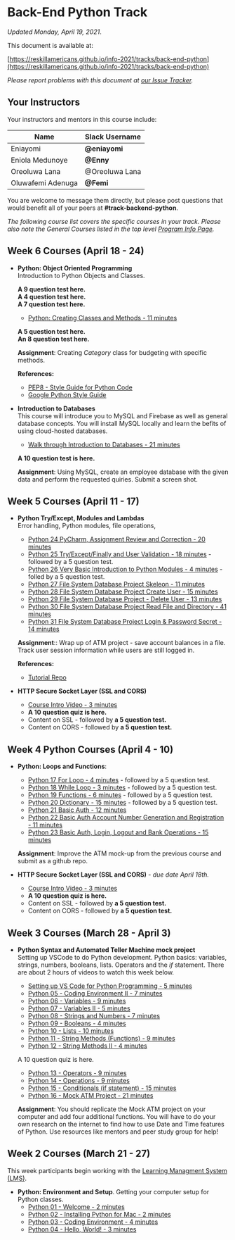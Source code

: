 # Back-End Python Track

*Updated Monday, April 19, 2021*.

This document is available at:

[https://reskillamericans.github.io/info-2021/tracks/back-end-python](https://reskillamericans.github.io/info-2021/tracks/back-end-python)

*Please report problems with this document at
[our Issue Tracker](https://github.com/reskillamericans/info-2021/issues/new?title=back-end-python:).*

## Your Instructors

Your instructors and mentors in this course include:

<table>
  <thead>
    <tr>
      <th>Name</th>
      <th>Slack Username</th>
    </tr>
  </thead>
  <tbody>
    <tr>
      <td>Eniayomi</td>
      <td><strong>@eniayomi</strong></td>
    </tr>
    <tr>
      <td>Eniola Medunoye</td>
      <td><strong>@Enny</strong></td>
    </tr>
    <tr>
      <td>Oreoluwa Lana</td>
      <td>@Oreoluwa Lana</td>
    </tr>
    <tr>
      <td>Oluwafemi Adenuga</td>
      <td><strong>@Femi</strong></td>
    </tr>
  </tbody>
</table>

You are welcome to message them directly, but please post questions that would benefit all of your peers at **#track-backend-python**.

*The following course list covers the specific courses in your track.  Please also note the General Courses listed in the top level [Program Info Page](../README.md).*

## Week 6 Courses (April 18 - 24)

- **Python: Object Oriented Programming**<br>
  Introduction to Python Objects and Classes.

  **A 9 question test here.**<br>
  **A 4 question test here.**<br>
  **A 7 question test here.**

  - [Python: Creating Classes and Methods - 11 minutes](https://youtu.be/C8VXFTI-pGA)

  **A 5 question test here.**<br>
  **An 8 question test here.**

  **Assignment**: Creating *Category* class for budgeting with specific methods.

  **References:**

  - [PEP8 - Style Guide for Python Code](https://www.python.org/dev/peps/pep-0008/)
  - [Google Python Style Guide](https://google.github.io/styleguide/pyguide.html)


- **Introduction to Databases**<br>
  This course will introduce you to MySQL and Firebase as well as general database concepts.  You will install MySQL locally and learn the befits of using cloud-hosted
  databases.
  
  - [Walk through Introduction to Databases - 21 minutes](https://youtu.be/T2gVuf72dvc)
  
  **A 10 question test is here.**

  **Assignment**: Using MySQL, create an employee database with the given data and perform the requested quiries.  Submit a screen shot.

## Week 5 Courses (April 11 - 17)

- **Python Try/Except, Modules and Lambdas**<br>
  Error handling, Python modules, file operations, 

  - [Python 24 PyCharm, Assignment Review and Correction - 20 minutes](https://youtu.be/egX9zRfhuds)
  - [Python 25 Try/Except/Finally and User Validation - 18 minutes](https://youtu.be/h8rnY5afJUY) - followed
    by a 5 question test.
  - [Python 26 Very Basic Introduction to Python Modules - 4 minutes](https://youtu.be/uoVUOTPL9Rw) - folled by a 5 question test.
  - [Python 27 File System Database Project Skeleon - 11 minutes](https://youtu.be/HnPpm7-t6Nk)
  - [Python 28 File System Database Project Create User - 15 minutes](https://youtu.be/Psd4e8W6zPw)
  - [Python 29 File System Database Project - Delete User - 13 minutes](https://youtu.be/raris6GzbKE)
  - [Python 30 File System Database Project Read File and Directory - 41 minutes](https://youtu.be/fn7H7AG4Cb0)
  - [Python 31 File System Database Project Login & Password Secret - 14 minutes](https://youtu.be/1j0K2_sAEmY)

  **Assignment**:: Wrap up of ATM project - save account balances in a file.  Track user session information
  while users are still logged in.

  **References:**

  - [Tutorial Repo](https://github.com/xyluz/pythonclass)


- **HTTP Secure Socket Layer (SSL and CORS)**

  - [Course Intro Video - 3 minutes](https://youtu.be/R-9uYzstjOE)
  - **A 10 question quiz is here.**
  - Content on SSL - followed by **a 5 question test.**
  - Content on CORS - followed by **a 5 question test.**

## Week 4 Python Courses (April 4 - 10)

- **Python: Loops and Functions**:<br>
  - [Python 17 For Loop - 4 minutes](https://youtu.be/P9sIg93Boso) -
    followed by a 5 question test.
  - [Python 18 While Loop - 3 minutes](https://youtu.be/J8dkgM8Mck0) -
    followed by a 5 question test.
  - [Python 19 Functions - 6 minutes](https://youtu.be/TZ4dJU9_RqI) -
    followed by a 5 question test.
  - [Python 20 Dictionary - 15 minutes](https://youtu.be/ZYyH9aybMbA) -
    followed by a 5 question test.
  - [Python 21 Basic Auth - 12 minutes](https://youtu.be/-GjicZsNens)
  - [Python 22 Basic Auth Account Number Generation and Registration - 11 minutes](https://youtu.be/iScxfrYVUSQ)
  - [Python 23 Basic Auth, Login, Logout and Bank Operations - 15 minutes](https://youtu.be/Rrqpiuvw5Nk)

  **Assignment**: Improve the ATM mock-up from the previous course and
  submit as a github repo.

- **HTTP Secure Socket Layer (SSL and CORS)** - *due date April 18th.*

  - [Course Intro Video - 3 minutes](https://youtu.be/R-9uYzstjOE)
  - **A 10 question quiz is here.**
  - Content on SSL - followed by **a 5 question test.**
  - Content on CORS - followed by **a 5 question test.**

## Week 3 Courses (March 28 - April 3)

- **Python Syntax and Automated Teller Machine mock project**<br>
  Setting up VSCode to do Python development.  Python basics: variables,
  strings, numbers, booleans, lists.  Operators and the *if* statement.  There are about 2 hours of videos to watch this week below.
  - [Setting up VS Code for Python Programming - 5 minutes](https://youtu.be/Evz8V4_u3O8)
  - [Python 05 - Coding Environment II - 7 minutes](https://youtu.be/6SMk6HN_UAE)
  - [Python 06 - Variables - 9 minutes](https://youtu.be/g4vQzISlQ5Y)
  - [Python 07 - Variables II - 5 minutes](https://youtu.be/sFO6uewuVkc)
  - [Python 08 - Strings and Numbers - 7 minutes](https://youtu.be/k9ccRmb2fjk)
  - [Python 09 - Booleans - 4 minutes](https://youtu.be/-nR3mkf-YbQ)
  - [Python 10 - Lists - 10 minutes](https://youtu.be/u1zdaRTjQ1Y)
  - [Python 11 - String Methods (Functions) - 9 minutes](https://youtu.be/WMVQY55WMLM)
  - [Python 12 - String Methods II - 4 minutes](https://youtu.be/pgIPEjI2yMs)

  A 10 question quiz is here.

  - [Python 13 - Operators - 9 minutes](https://youtu.be/DgUsHoIqVks)
  - [Python 14 - Operations - 9 minutes](https://youtu.be/sjSzHOXyNAc)
  - [Python 15 - Conditionals (if statement) - 15 minutes](https://youtu.be/aWqaqpLPFik)
  - [Python 16 - Mock ATM Project - 21 minutes](https://youtu.be/KuZwwbNBhY0)
  
  **Assignment**: You should replicate the Mock ATM project on your computer and add four additional functions.  You will have to do your own research on the internet to find how to use Date and Time features
  of Python.  Use resources like mentors and peer study group for help!

## Week 2 Courses (March 21 - 27)

This week participants begin working with the [Learning Managment System (LMS)](https://reskillamericans.us).

- **Python: Environment and Setup**.  Getting your computer setup for Python classes.
  - [Python 01 - Welcome - 2 minutes](https://youtu.be/_pE-jTcLXgY)
  - [Python 02 - Installing Python for Mac - 2 minutes](https://youtu.be/cMYw423jOO4)
  - [Python 03 - Coding Environment - 4 minutes](https://youtu.be/b6bAtj-Z5K4)
  - [Python 04 - Hello, World! - 3 minutes](https://youtu.be/BeIB2rE5-mo)

<!-- Global site tag (gtag.js) - Google Analytics -->
<script async src="https://www.googletagmanager.com/gtag/js?id=G-E0FNX7D6ZT"></script>
<script>
  window.dataLayer = window.dataLayer || [];
  function gtag(){dataLayer.push(arguments);}
  gtag('js', new Date());

  gtag('config', 'G-E0FNX7D6ZT');
</script>
